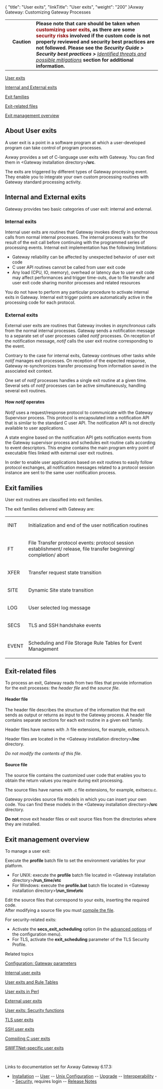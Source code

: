 {
    "title": "User exits",
    "linkTitle": "User exits",
    "weight": "200"
}<span class="mc-variable axway_variables.Component_Long_Name variable">Axway Gateway</span>: Customizing Gateway Processes

<table>
   <tbody>
      <tr>
         <td>         </td>
         <td><span><strong>Caution  </strong></span>         </td>
         <td><strong>Please note that care should be taken when</strong> <span style="color: #8b0000;font-weight: bold;"><span class="mc-variable gateway_variables.in_Snippet_UserExitsCaution_ variable">customizing user exits</span></span><strong>, as there are some</strong> <span style="color: #8b0000;font-weight: bold;">security risks</span> <strong>involved if the custom code is not properly reviewed and security best practices are not followed. Please see the</strong> <em><strong>Security Guide &gt; Security best practices &gt; </strong><a href="/bundle/Gateway_6173_SecurityGuide_allOS_en_HTML5/page/Content/SecurityGuide/Security_best_practices.htm#identified_threats_and_possible_mitigations">Identified threats and possible mitigations</a></em> <strong>section for additional information.<br />
</strong>         </td>
      </tr>
   </tbody>
</table>

[User exits](#intro)

[Internal and External exits](#Internal_and_external_exits)

[Exit families](#Exit_families)

[Exit-related files](#Exit_related_files)

[Exit management overview](#Exit_management_overview)

<span id="intro"></span>

## About User exits

A user exit is a point in a software program at which a user-developed program can take control of program processes.

Axway provides a set of C-language user exits with Gateway. You can find them in <span class="code">&lt;Gateway installation directory></span><span class="code" style="font-weight: bold;">/src</span>.

The exits are triggered by different types of Gateway processing event. They enable you to integrate your own custom processing routines with Gateway standard processing activity.

<span id="Internal_and_external_exits"></span>

## Internal and External exits

Gateway provides two basic categories of user exit: internal and external.

### Internal exits

Internal user exits are routines that Gateway invokes directly in synchronous calls from normal internal processes. The internal process waits for the result of the exit call before continuing with the programmed series of processing events. Internal exit implementation has the following limitations:

-   Gateway reliability can be affected by unexpected behavior of user exit code
-   C user API routines cannot be called from user exit code
-   Any load (CPU, IO, memory), overhead or latency due to user exit code may affect performances and trigger time-outs, due to file transfer and user exit code sharing monitor processes and related resources

You do not have to perform any particular procedure to activate internal exits in Gateway. Internal exit trigger points are automatically active in the processing code for each protocol.

### External exits

External user exits are routines that Gateway invokes in <span style="font-style: italic;">asynchronous</span> calls from the normal internal processes. Gateway sends a notification message to a separate set of user processes called <span style="font-style: italic;">notif</span> processes. On reception of the notification message, <span style="font-style: italic;">notif</span> calls the user exit routine corresponding to the event.

Contrary to the case for internal exits, Gateway continues other tasks while <span style="font-style: italic;">notif</span> manages exit processes. On reception of the expected response, Gateway re-synchronizes transfer processing from information saved in the associated exit context.

One set of <span style="font-style: italic;">notif</span> processes handles a single exit routine at a given time. Several sets of <span style="font-style: italic;">notif</span> processes can be active simultaneously, handling several exit routines.

#### How <span style="font-style: italic;">notif</span> operates

<span style="font-style: italic;">Notif</span> uses a request/response protocol to communicate with the Gateway Supervisor process. This protocol is encapsulated into a notification API that is similar to the standard C user API. The notification API is not directly available to user applications.

A state engine based on the notification API gets notification events from the Gateway supervisor process and schedules exit routine calls according to event descriptors. This engine contains the main program entry point of executable files linked with external user exit routines.

In order to enable user applications based on exit routines to easily follow protocol exchanges, all notification messages related to a protocol session instance are sent to the same user notification process.

<span id="Exit_families"></span>

## Exit families

User exit routines are classified into exit families.

The exit families delivered with Gateway are:

<table>
         
         
         
   
   <tbody>
      <tr>
         <td><p>INIT</p>         </td>
         <td><p>Initialization and end of the user notification routines</p>         </td>
      </tr>
      <tr>
         <td><p>FT</p>         </td>
         <td><p>File Transfer protocol events: protocol session establishment/ release, file transfer beginning/ completion/ abort</p>         </td>
      </tr>
      <tr>
         <td><p>XFER</p>         </td>
         <td><p>Transfer request state transition</p>         </td>
      </tr>
      <tr>
         <td><p>SITE</p>         </td>
         <td><p>Dynamic Site state transition</p>         </td>
      </tr>
      <tr>
         <td><p>LOG</p>         </td>
         <td><p>User selected log message</p>         </td>
      </tr>
      <tr>
         <td><p>SECS</p>         </td>
         <td><p>TLS and SSH handshake events</p>         </td>
      </tr>
      <tr>
         <td><p>EVENT</p>         </td>
         <td><p>Scheduling and File Storage Rule Tables for Event Management</p>         </td>
      </tr>
   </tbody>
</table>

<span id="Exit_related_files"></span>

## Exit-related files

To process an exit, Gateway reads from two files that provide information for the exit processes: the *header file* and the *source file*.

#### Header file

The header file describes the structure of the information that the exit sends as output or returns as input to the Gateway process. A header file contains separate sections for each exit routine in a given exit family.

Header files have names with <span class="code">.h</span> file extensions, for example, <span class="code">exitsecu.h</span>.

Header files are located in the <span class="code">&lt;Gateway installation directory></span><span class="code" style="font-weight: bold;">/inc</span> directory.

<span style="font-style: italic;">Do not modify the contents of this file</span>.

<span id="Source_files"></span>

#### Source file

The source file contains the customized user code that enables you to obtain the return values you require during exit processing.

The source files have names with <span class="code">.c</span> file extensions, for example, <span class="code">exitsecu.c</span>.

Gateway provides source file models in which you can insert your own code. You can find these models in the <span class="code">&lt;Gateway installation directory></span><span class="code" style="font-weight: bold;">/src</span> directory.

<span style="font-weight: bold;">Do not</span> move exit header files or exit source files from the directories where they are installed.

<span id="Exit_management_overview"></span>

## Exit management overview

To manage a user exit:

Execute the <span class="code" style="font-weight: bold;">profile</span> batch file to set the environment variables for your platform.

-   For UNIX: execute the <span class="code" style="font-weight: bold;">profile</span> batch file located in <span class="code">&lt;Gateway installation directory></span><span class="code" style="font-weight: bold;">/run\_time/etc</span>
-   For Windows: execute the <span class="code" style="font-weight: bold;">profile.bat</span> batch file located in <span class="code">&lt;Gateway installation directory></span><span class="code" style="font-weight: bold;">\\run\_time\\etc</span>

Edit the source files that correspond to your exits, inserting the required code.  
After modifying a source file you must [compile the file](user_exits_c).

For security-related exits:

-   Activate the <span class="code" style="font-weight: bold;">secs\_exit\_scheduling</span> option (in the [advanced options](../../configuration_start_here/config_gateway_paras#Advanced_parameters) of the configuration menu).
-   For TLS, activate the <span class="code" style="font-weight: bold;">exit\_scheduling</span> parameter of the TLS Security Profile.

Related topics

[Configuration: Gateway parameters](../../configuration_start_here/config_gateway_paras)

[Internal user exits](user_exits_internal)

[User exits and Rule Tables](user_exits_internal/user_exits_rule_tables)

[User exits in Perl](user_exits_internal/user_exits_perl)

[External user exits](user_exits_external)

[User exits: Security functions](user_exits_external/user_exits_security_functions)

[TLS user exits](user_exits_external/user_exits_tls)

[SSH user exits](user_exits_external/user_exits_ssh)

[Compiling C user exits](user_exits_c)

[SWIFTNet-specific user exits](../../connectors_about/swiftnet_about/swiftnet_sig_list/swiftnet_user_exits)

 

Links to documentation set for Axway Gateway <span class="mc-variable axway_variables.Release_Number variable">6.17.3</span>:

-   [Installation](/bundle/Gateway_6173_InstallationGuide_allOS_en_HTML5/page/Content/start_page.htm) -- [User](/bundle/Gateway_6173_UsersGuide_allOS_en_HTML5/page/Content/start_page.htm) -- [Unix Configuration](/bundle/Gateway_6173_ConfigurationGuide_UNIX_en_HTML5/page/Content/start_page.htm) -- [Upgrade](/bundle/Gateway_6173_UpgradeGuide_allOS_en_HTML5/page/Content/start_page.htm) -- [Interoperability](/bundle/Gateway_6173_InteroperabilityGuide_allOS_en_HTML5/page/Content/start_page.htm) -- [Security](/bundle/Gateway_6173_SecurityGuide_allOS_en_HTML5/page/Content/start_page.htm), requires login -- [Release Notes](/bundle/Gateway_6173_ReleaseNotes_allOS_en_HTML5/page/Content/Gateway_ReleaseNotes_allOS_en.htm)
